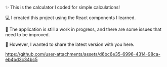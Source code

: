 ✨ This is the calculator I coded for simple calculations!

💻 I created this project using the React components I learned. 

🐣 The application is still a work in progress, and there are some issues that need to be improved.

💚 However, I wanted to share the latest version with you here.



https://github.com/user-attachments/assets/d6bc6e35-6996-4314-98ca-eb4bd3c34bc5


